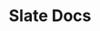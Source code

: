 ---
codehost: https://github.com/slatedocs/slate
logohandle: githubio_slatedocs
sort: slatedocs
title: Slate Docs
website: https://slatedocs.github.io/slate/#introduction
---